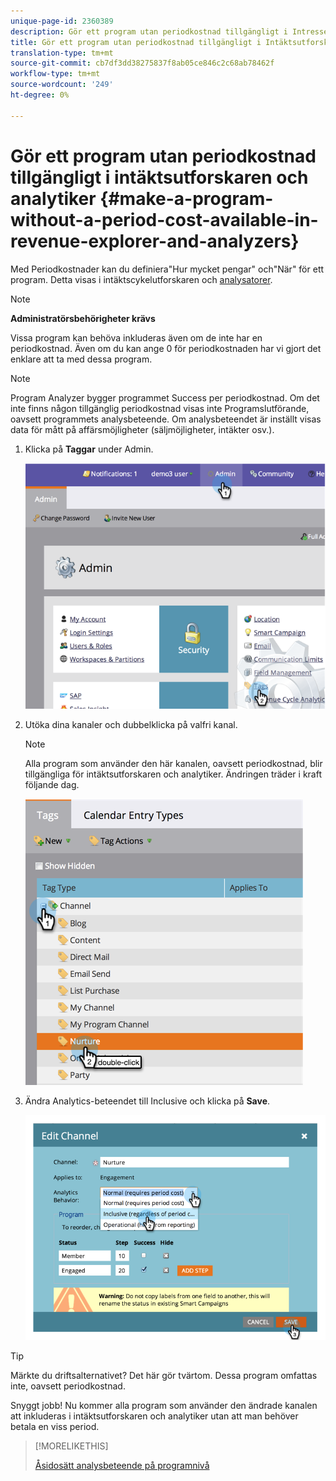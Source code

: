 ```yaml
---
unique-page-id: 2360389
description: Gör ett program utan periodkostnad tillgängligt i Intresseutforskaren och analytiker - Marketo Docs - Produktdokumentation
title: Gör ett program utan periodkostnad tillgängligt i Intäktsutforskaren och analytiker
translation-type: tm+mt
source-git-commit: cb7df3dd38275837f8ab05ce846c2c68ab78462f
workflow-type: tm+mt
source-wordcount: '249'
ht-degree: 0%

---
```



# Gör ett program utan periodkostnad tillgängligt i intäktsutforskaren och analytiker {#make-a-program-without-a-period-cost-available-in-revenue-explorer-and-analyzers}

Med Periodkostnader kan du definiera&quot;Hur mycket pengar&quot; och&quot;När&quot; för ett program. Detta visas i intäktscykelutforskaren och [analysatorer](/help/marketo/product-docs/reporting/revenue-cycle-analytics/opportunity-influence-analyzer/tell-the-marketing-story-with-an-opportunity-influence-analyzer.md).

>[!NOTE]
>
>**Administratörsbehörigheter krävs**

Vissa program kan behöva inkluderas även om de inte har en periodkostnad. Även om du kan ange 0 för periodkostnaden har vi gjort det enklare att ta med dessa program.

>[!NOTE]
>
>Program Analyzer bygger programmet Success per periodkostnad. Om det inte finns någon tillgänglig periodkostnad visas inte Programslutförande, oavsett programmets analysbeteende. Om analysbeteendet är inställt visas data för mått på affärsmöjligheter (säljmöjligheter, intäkter osv.).

1. Klicka på **Taggar** under Admin.

   ![](assets/image2014-9-17-12-3a35-3a32.png)

1. Utöka dina kanaler och dubbelklicka på valfri kanal.

   >[!NOTE]
   >
   >Alla program som använder den här kanalen, oavsett periodkostnad, blir tillgängliga för intäktsutforskaren och analytiker. Ändringen träder i kraft följande dag.

   ![](assets/image2014-9-17-12-3a36-3a7.png)

1. Ändra Analytics-beteendet till Inclusive och klicka på **Save**.

   ![](assets/image2014-9-17-12-3a36-3a13.png)

>[!TIP]
>
>Märkte du driftsalternativet? Det här gör tvärtom. Dessa program omfattas inte, oavsett periodkostnad.

Snyggt jobb! Nu kommer alla program som använder den ändrade kanalen att inkluderas i intäktsutforskaren och analytiker utan att man behöver betala en viss period.

>[!MORELIKETHIS]
>
>[Åsidosätt analysbeteende på programnivå](/help/marketo/product-docs/reporting/revenue-cycle-analytics/program-analytics/override-analytics-behavior-at-the-program-level.md)
